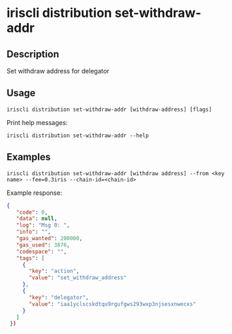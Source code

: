 # iriscli distribution set-withdraw-addr

## Description

Set withdraw address for delegator

## Usage

```
iriscli distribution set-withdraw-addr [withdraw-address] [flags]
```

Print help messages:
```
iriscli distribution set-withdraw-addr --help
```


## Examples

```
iriscli distribution set-withdraw-addr [withdraw address] --from <key name> --fee=0.3iris --chain-id=<chain-id>
```
Example response:
```json
{
   "code": 0,
   "data": null,
   "log": "Msg 0: ",
   "info": "",
   "gas_wanted": 200000,
   "gas_used": 3876,
   "codespace": "",
   "tags": [
     {
       "key": "action",
       "value": "set_withdraw_address"
     },
     {
       "key": "delegator",
       "value": "iaa1yclscskdtqu9rgufgws293wxp3njsesxnwecxs"
     }
   ]
 })
```